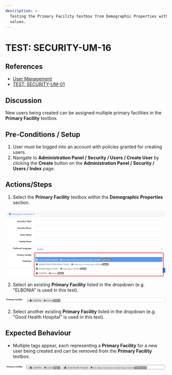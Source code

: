```yaml
---
description: >-
  Testing the Primary Facility textbox from Demographic Properties with multiple
  values.
---
```


# TEST: SECURITY-UM-16

## References

* [User Management](../../../../../operations/security-administration/user-management.md)
* [TEST: SECURITY-UM-01](test-security-um-01.md)

## Discussion

New users being created can be assigned multiple primary facilities in the **Primary Facility** textbox.

## Pre-Conditions / Setup

1. User must be logged into an account with policies granted for creating users.
2. Navigate to **Administration Panel / Security / Users / Create User** by clicking the **Create** button on the **Administration Panel / Security / Users / Index** page.

## Actions/Steps

1. Select the **Primary Facility** textbox within the **Demographic Properties** section.

![](../../../../../../.gitbook/assets/image%20%28243%29.png)

2. Select an existing **Primary Facility** listed in the dropdown \(e.g. "ELBONIA" is used in this test\).

![](../../../../../../.gitbook/assets/image%20%28255%29.png)

2. Select another existing **Primary Facility** listed in the dropdown \(e.g. "Good Health Hospital" is used in this test\).

## Expected Behaviour

* Multiple tags appear, each representing a **Primary Facility** for a new user being created and can be removed from the **Primary Facility** textbox.

![](../../../../../../.gitbook/assets/image%20%28273%29.png)

